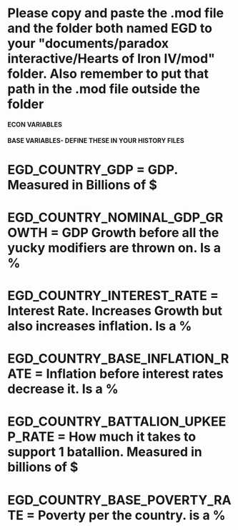 # Please copy and paste the .mod file and the folder both named EGD to your "documents/paradox interactive/Hearts of Iron IV/mod" folder. Also remember to put that path in the .mod file outside the folder

#### ECON VARIABLES ####
#### BASE VARIABLES- DEFINE THESE IN YOUR HISTORY FILES ####

# EGD_COUNTRY_GDP = GDP. Measured in Billions of $
# EGD_COUNTRY_NOMINAL_GDP_GROWTH = GDP Growth before all the yucky modifiers are thrown on. Is a %
# EGD_COUNTRY_INTEREST_RATE = Interest Rate. Increases Growth but also increases inflation. Is a %
# EGD_COUNTRY_BASE_INFLATION_RATE = Inflation before interest rates decrease it. Is a %
# EGD_COUNTRY_BATTALION_UPKEEP_RATE = How much it takes to support 1 batallion. Measured in billions of $
# EGD_COUNTRY_BASE_POVERTY_RATE = Poverty per the country. is a %
